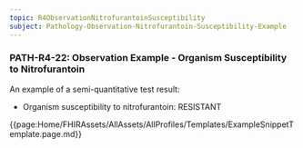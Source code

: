 ```yaml
---
topic: R4ObservationNitrofurantoinSusceptibility
subject: Pathology-Observation-Nitrofurantoin-Susceptibility-Example
---
```

### PATH-R4-22: Observation Example - Organism Susceptibility to Nitrofurantoin 
An example of a semi-quantitative test result:
* Organism susceptibility to nitrofurantoin: RESISTANT  

{{page:Home/FHIRAssets/AllAssets/AllProfiles/Templates/ExampleSnippetTemplate.page.md}}